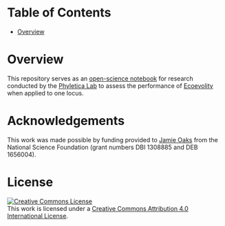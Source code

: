Table of Contents
=================

 -  [Overview](#overview)


Overview
========

This repository serves as an [open-science
notebook](http://en.wikipedia.org/wiki/Open_notebook_science) for research
conducted by the [Phyletica Lab](http://phyletica.org) to assess the
performance of
[Ecoevolity](https://github.com/phyletica/ecoevolity)
when applied to one locus.


Acknowledgements
================

This work was made possible by funding provided to [Jamie
Oaks](http://phyletica.org) from the National Science Foundation (grant numbers
DBI 1308885 and DEB 1656004).

License
=======

<a rel="license" href="http://creativecommons.org/licenses/by/4.0/deed.en_US"><img alt="Creative Commons License" style="border-width:0" src="http://i.creativecommons.org/l/by/4.0/88x31.png" /></a><br />This work is licensed under a <a rel="license" href="http://creativecommons.org/licenses/by/4.0/deed.en_US">Creative Commons Attribution 4.0 International License</a>.

